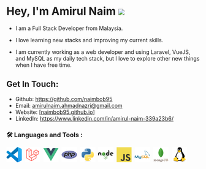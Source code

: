# Hey, I'm Amirul Naim <img src="https://media.giphy.com/media/hvRJCLFzcasrR4ia7z/giphy.gif" width="30px"/>


- I am a Full Stack Developer from Malaysia.

- I love learning new stacks and improving my current skills.

- I am currently working as a web developer and using Laravel, VueJS, and MySQL as my daily tech stack, but I love to explore other new things when I have free time.





## Get In Touch:
- Github: https://github.com/naimbob95
- Email: amirulnaim.ahmadnazri@gmail.com
- Website: [[naimbob95.github.io](https://naimbob95.github.io/)]
- LinkedIn: https://www.linkedin.com/in/amirul-naim-339a23b6/





### :hammer_and_wrench: Languages and Tools :
  <img src="https://github.com/devicons/devicon/blob/master/icons/vscode/vscode-original.svg" title="vscode" alt="vscode" width="40" height="40"/>&nbsp;
  <img src="https://github.com/laravel/art/blob/master/laravel-logo.svg" title="Laravel" alt="Laravel" width="40" height="40"/>&nbsp;
  <img src="https://github.com/devicons/devicon/blob/master/icons/vuejs/vuejs-original.svg" title="Vue" alt="Vue" width="40" height="40"/>&nbsp;
  <img src="https://github.com/devicons/devicon/blob/master/icons/php/php-original.svg" title="php" alt="php" width="40" height="40"/>&nbsp;
  <img src="https://github.com/devicons/devicon/blob/master/icons/python/python-original.svg" title="python" alt="python" width="40" height="40"/>&nbsp;
  <img src="https://github.com/devicons/devicon/blob/master/icons/nodejs/nodejs-original-wordmark.svg" title="nodejs" alt="nodejs" width="40" height="40"/>&nbsp;
  <img src="https://github.com/devicons/devicon/blob/master/icons/javascript/javascript-original.svg" title="javascript" alt="javascript" width="40" height="40"/>&nbsp;
  <img src="https://github.com/devicons/devicon/blob/master/icons/mysql/mysql-original-wordmark.svg" title="mysql" alt="mysql" width="40" height="40"/>&nbsp;
  <img src="https://github.com/devicons/devicon/blob/master/icons/mongodb/mongodb-original-wordmark.svg" title="mongodb" alt="mongodb" width="40" height="40"/>&nbsp;
  <img src="https://github.com/devicons/devicon/blob/master/icons/linux/linux-original.svg" title="Linux" alt="Linux" width="40" height="40"/>&nbsp;
  
  

 
 
  
 
